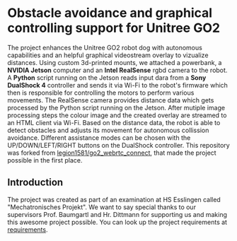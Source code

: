 # Obstacle avoidance and graphical controlling support for Unitree GO2
The project enhances the Unitree GO2 robot dog with autonomous capabilities and an helpful graphical videostream overlay to vizualize distances. Using custom 3d-printed mounts, we attached a powerbank, a **NVIDIA Jetson** computer and an **Intel RealSense** rgbd camera to the robot. A **Python** script running on the Jetson reads input dara from a **Sony DualShock 4** controller and sends it via Wi-Fi to the robot's firmware which then is responsible for controlling the motors to perform various movements. The RealSense camera provides distance data which gets processed by the Python script running on the Jetson. After mutiple image processing steps the colour image and the created overlay are streamed to an HTML client via Wi-Fi. Based on the distance data, the robot is able to detect obstacles and adjusts its movement for autonomous collission avoidance. Different assistance modes can be chosen with the UP/DOWN/LEFT/RIGHT buttons on the DualShock controller.
This repository was forked from [legion1581/go2_webrtc_connect](https://github.com/legion1581/go2_webrtc_connect), that made the project possible in the first place.

## Introduction
The project was created as part of an examination at HS Esslingen called "Mechatronisches Projekt". We want to say special thanks to our supervisors Prof. Baumgartl and Hr. Dittmann for supporting us and making this awesome project possible.
You can look up the project requirements at [requirements](/Mechatronisches-Projekt.md).
